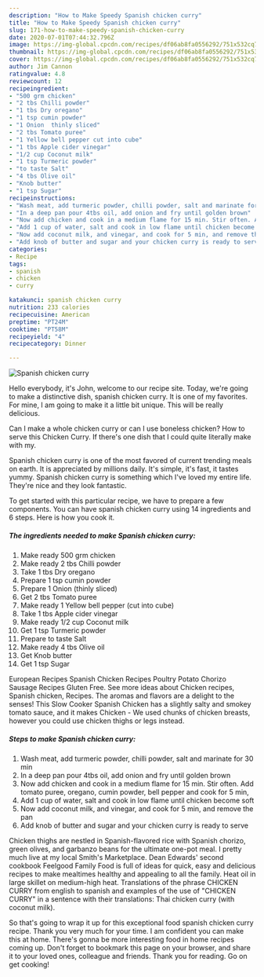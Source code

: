```yaml
---
description: "How to Make Speedy Spanish chicken curry"
title: "How to Make Speedy Spanish chicken curry"
slug: 171-how-to-make-speedy-spanish-chicken-curry
date: 2020-07-01T07:44:32.796Z
image: https://img-global.cpcdn.com/recipes/df06ab8fa0556292/751x532cq70/spanish-chicken-curry-recipe-main-photo.jpg
thumbnail: https://img-global.cpcdn.com/recipes/df06ab8fa0556292/751x532cq70/spanish-chicken-curry-recipe-main-photo.jpg
cover: https://img-global.cpcdn.com/recipes/df06ab8fa0556292/751x532cq70/spanish-chicken-curry-recipe-main-photo.jpg
author: Jim Cannon
ratingvalue: 4.8
reviewcount: 12
recipeingredient:
- "500 grm chicken"
- "2 tbs Chilli powder"
- "1 tbs Dry oregano"
- "1 tsp cumin powder"
- "1 Onion  thinly sliced"
- "2 tbs Tomato puree"
- "1 Yellow bell pepper cut into cube"
- "1 tbs Apple cider vinegar"
- "1/2 cup Coconut milk"
- "1 tsp Turmeric powder"
- "to taste Salt"
- "4 tbs Olive oil"
- "Knob butter"
- "1 tsp Sugar"
recipeinstructions:
- "Wash meat, add turmeric powder, chilli powder, salt and marinate for 30 min"
- "In a deep pan pour 4tbs oil, add onion and fry until golden brown"
- "Now add chicken and cook in a medium flame for 15 min. Stir often. Add tomato puree, oregano, cumin powder, bell pepper and cook for 5 min,"
- "Add 1 cup of water, salt and cook in low flame until chicken become soft"
- "Now add coconut milk, and vinegar, and cook for 5 min, and remove the pan"
- "Add knob of butter and sugar and your chicken curry is ready to serve"
categories:
- Recipe
tags:
- spanish
- chicken
- curry

katakunci: spanish chicken curry 
nutrition: 233 calories
recipecuisine: American
preptime: "PT24M"
cooktime: "PT58M"
recipeyield: "4"
recipecategory: Dinner

---
```



![Spanish chicken curry](https://img-global.cpcdn.com/recipes/df06ab8fa0556292/751x532cq70/spanish-chicken-curry-recipe-main-photo.jpg)

Hello everybody, it's John, welcome to our recipe site. Today, we're going to make a distinctive dish, spanish chicken curry. It is one of my favorites. For mine, I am going to make it a little bit unique. This will be really delicious.

Can I make a whole chicken curry or can I use boneless chicken? How to serve this Chicken Curry. If there&#39;s one dish that I could quite literally make with my.

Spanish chicken curry is one of the most favored of current trending meals on earth. It is appreciated by millions daily. It's simple, it's fast, it tastes yummy. Spanish chicken curry is something which I've loved my entire life. They're nice and they look fantastic.


To get started with this particular recipe, we have to prepare a few components. You can have spanish chicken curry using 14 ingredients and 6 steps. Here is how you cook it.

<!--inarticleads1-->

##### The ingredients needed to make Spanish chicken curry:

1. Make ready 500 grm chicken
1. Make ready 2 tbs Chilli powder
1. Take 1 tbs Dry oregano
1. Prepare 1 tsp cumin powder
1. Prepare 1 Onion  (thinly sliced)
1. Get 2 tbs Tomato puree
1. Make ready 1 Yellow bell pepper (cut into cube)
1. Take 1 tbs Apple cider vinegar
1. Make ready 1/2 cup Coconut milk
1. Get 1 tsp Turmeric powder
1. Prepare to taste Salt
1. Make ready 4 tbs Olive oil
1. Get Knob butter
1. Get 1 tsp Sugar


European Recipes Spanish Chicken Recipes Poultry Potato Chorizo Sausage Recipes Gluten Free. See more ideas about Chicken recipes, Spanish chicken, Recipes. The aromas and flavors are a delight to the senses! This Slow Cooker Spanish Chicken has a slightly salty and smokey tomato sauce, and it makes Chicken - We used chunks of chicken breasts, however you could use chicken thighs or legs instead. 

<!--inarticleads2-->

##### Steps to make Spanish chicken curry:

1. Wash meat, add turmeric powder, chilli powder, salt and marinate for 30 min
1. In a deep pan pour 4tbs oil, add onion and fry until golden brown
1. Now add chicken and cook in a medium flame for 15 min. Stir often. Add tomato puree, oregano, cumin powder, bell pepper and cook for 5 min,
1. Add 1 cup of water, salt and cook in low flame until chicken become soft
1. Now add coconut milk, and vinegar, and cook for 5 min, and remove the pan
1. Add knob of butter and sugar and your chicken curry is ready to serve


Chicken thighs are nestled in Spanish-flavored rice with Spanish chorizo, green olives, and garbanzo beans for the ultimate one-pot meal. I pretty much live at my local Smith&#39;s Marketplace. Dean Edwards&#39; second cookbook Feelgood Family Food is full of ideas for quick, easy and delicious recipes to make mealtimes healthy and appealing to all the family. Heat oil in large skillet on medium-high heat. Translations of the phrase CHICKEN CURRY from english to spanish and examples of the use of &#34;CHICKEN CURRY&#34; in a sentence with their translations: Thai chicken curry (with coconut milk). 

So that's going to wrap it up for this exceptional food spanish chicken curry recipe. Thank you very much for your time. I am confident you can make this at home. There's gonna be more interesting food in home recipes coming up. Don't forget to bookmark this page on your browser, and share it to your loved ones, colleague and friends. Thank you for reading. Go on get cooking!
